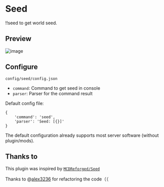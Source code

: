 # Seed

!!seed to get world seed.

## Preview

![image](https://user-images.githubusercontent.com/106148777/221347169-1764fb31-db0c-40e5-82cf-77c1915a638c.png)

## Configure

`config/seed/config.json`
- `command`: Command to get seed in console
- `parser`: Parser for the command result

Default config file:
```
{
    'command': 'seed',
    'parser': 'Seed: [{}]'
}
```

The default configuration already supports most server software (without plugin/mods).

## Thanks to

This plugin was inspired by [`MCDReforged/Seed`](https://github.com/MCDReforged/Seed)

Thanks to @[alex3236](https://github.com/alex3236) for refactoring the code（（

